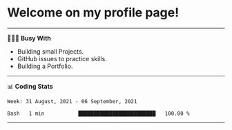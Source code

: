 # Welcome on my profile page!
<!-- print(("dralla"[::-1]+"s").capitalize()) -->

---
👨🏻‍💻 **Busy With**
* Building small Projects.
* GitHub issues to practice skills.
* Building a Portfolio.

---
📊 **Coding Stats**
<!--START_SECTION:waka-->
```text
Week: 31 August, 2021 - 06 September, 2021

Bash   1 min           █████████████████████████   100.00 % 
```
<!--END_SECTION:waka-->
---
